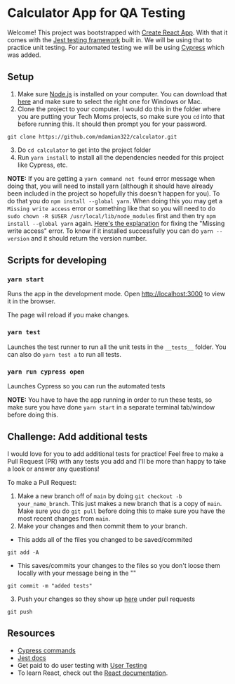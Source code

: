 # Calculator App for QA Testing

Welcome! This project was bootstrapped with [Create React App](https://github.com/facebook/create-react-app).
With that it comes with the [Jest testing framework](https://jestjs.io/) built in. We will be using that to practice unit testing. For automated testing we will be using [Cypress](https://www.cypress.io/) which was added. 

## Setup
1. Make sure [Node.js](https://nodejs.org/en/) is installed on your computer. You can download that [here](https://nodejs.org/en/download/) and make sure to select the right one for Windows or Mac.
2. Clone the project to your computer. I would do this in the folder where you are putting your Tech Moms projects, so make sure you `cd` into that before running this. It should then prompt you for your password.
```
git clone https://github.com/mdamian322/calculator.git
```
3. Do `cd calculator` to get into the project folder
4. Run `yarn install` to install all the dependencies needed for this project like Cypress, etc.

**NOTE:** If you are getting a `yarn command not found` error message when doing that, you will need to install yarn (although it should have already been included in the project so hopefully this doesn't happen for you). To do that you do `npm install --global yarn`. When doing this you may get a `Missing write access` error or something like that so you will need to do `sudo chown -R $USER /usr/local/lib/node_modules` first and then try `npm install --global yarn` again. [Here's the explanation](https://flaviocopes.com/npm-fix-missing-write-access-error/) for fixing the "Missing write access" error. To know if it installed successfully you can do `yarn --version` and it should return the version number.

## Scripts for developing

### `yarn start`

Runs the app in the development mode.
Open [http://localhost:3000](http://localhost:3000) to view it in the browser.

The page will reload if you make changes.

### `yarn test`

Launches the test runner to run all the unit tests in the `__tests__` folder. You can also do `yarn test a` to run all tests.

### `yarn run cypress open`

Launches Cypress so you can run the automated tests

**NOTE:** You have to have the app running in order to run these tests, so make sure you have done `yarn start` in a separate terminal tab/window before doing this.


## Challenge: Add additional tests
I would love for you to add additional tests for practice! Feel free to make a Pull Request (PR) with any tests you add and I'll be more than happy to take a look or answer any questions! 

To make a Pull Request:
1. Make a new branch off of `main` by doing `git checkout -b your_name_branch`. This just makes a new branch that is a copy of `main`. Make sure you do `git pull` before doing this to make sure you have the most recent changes from `main`.
2. Make your changes and then commit them to your branch.
- This adds all of the files you changed to be saved/commited
```
git add -A
```
 -  This saves/commits your changes to the files so you don't loose them locally with your message being in the ""
 ```
git commit -m "added tests"
```
3. Push your changes so they show up [here](https://github.com/mdamian322/calculator/pulls) under pull requests
```
git push
```


## Resources
- [Cypress commands](https://docs.cypress.io/api/table-of-contents)
- [Jest docs](https://jestjs.io/docs/getting-started)
- Get paid to do user testing with [User Testing](https://www.usertesting.com/)
- To learn React, check out the [React documentation](https://reactjs.org/).
